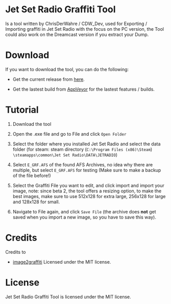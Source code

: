 ﻿# Jet Set Radio Graffiti Tool
Is a tool written by ChrisDerWahre / CDW_Dev, used for Exporting / Importing graffiti in Jet Set Radio with the focus on the PC version, the Tool could also work on the Dreamcast version if you extract your Dump.

# Download
If you want to download the tool, you can do the following:

 - Get the current release from [here](https://github.com/chrisderwahre/JSRGraffitiTool/releases).

 - Get the lastest build from [AppVeyor](https://ci.appveyor.com/project/chrisderwahre/jsrgraffititool/build/artifacts) for the lastest features / builds.

# Tutorial
1. Download the tool

2. Open the .exe file and go to File and click `Open Folder`

3. Select the folder where you installed Jet Set Radio and select the data folder (for steam: steam directory (`C:\Program Files (x86)\Steam`) `\steamapps\common\Jet Set Radio\DATA\JETRADIO`)

4. Select `E_GRF.AFS` of the found AFS Archives, no idea why there are multiple, but select `E_GRF.AFS` for testing (Make sure to make a backup of the file before!)

5. Select the Graffiti File you want to edit, and click import and import your image, note: since beta 2, the tool offers a resizing option, to make the best images, make sure to use 512x128 for extra large, 256x128 for large and 128x128 for small.

6. Navigate to File again, and click `Save File` (the archive does **not** get saved when you import a new image, so you have to save this way).

# Credits
Credits to 
 - [image2graffiti](https://code.google.com/p/image2graffiti) Licensed under the MIT license.

# License
 Jet Set Radio Graffiti Tool is licensed under the MIT license.
